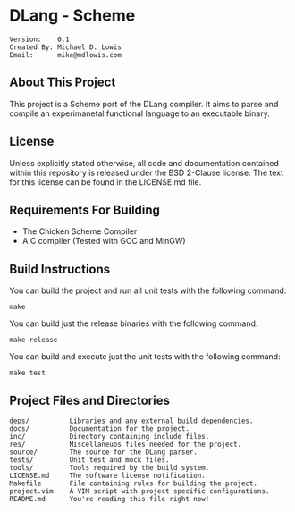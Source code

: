 DLang - Scheme
==============================================

    Version:    0.1
    Created By: Michael D. Lowis
    Email:      mike@mdlowis.com

About This Project
----------------------------------------------

This project is a Scheme port of the DLang compiler. It aims to parse and
compile an experimanetal functional language to an executable binary.

License
----------------------------------------------
Unless explicitly stated otherwise, all code and documentation contained within
this repository is released under the BSD 2-Clause license. The text for this
license can be found in the LICENSE.md file.

Requirements For Building
----------------------------------------------

* The Chicken Scheme Compiler
* A C compiler (Tested with GCC and MinGW)

Build Instructions
----------------------------------------------

You can build the project and run all unit tests with the following command:

    make

You can build just the release binaries with the following command:

    make release

You can build and execute just the unit tests with the following command:

    make test

Project Files and Directories
----------------------------------------------

    deps/          Libraries and any external build dependencies.
    docs/          Documentation for the project.
    inc/           Directory containing include files.
    res/           Miscellaneuos files needed for the project.
    source/        The source for the DLang parser.
    tests/         Unit test and mock files.
    tools/         Tools required by the build system.
    LICENSE.md     The software license notification.
    Makefile       File containing rules for building the project.
    project.vim    A VIM script with project specific configurations.
    README.md      You're reading this file right now!

